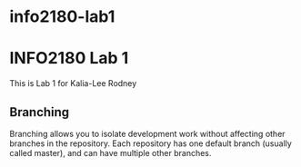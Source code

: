 # info2180-lab1

# INFO2180 Lab 1

This is Lab 1 for Kalia-Lee Rodney


## Branching
Branching allows you to isolate development work without affecting other branches in the repository. Each repository has one default branch (usually called master), and can have
multiple other branches.
